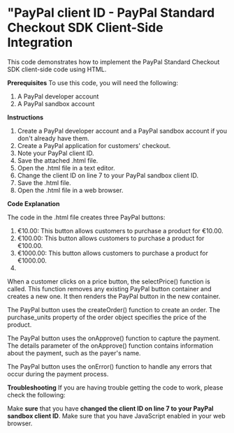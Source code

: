# "PayPal client ID - PayPal Standard Checkout SDK Client-Side Integration
This code demonstrates how to implement the PayPal Standard Checkout SDK client-side code using HTML.

**Prerequisites**
To use this code, you will need the following:

1. A PayPal developer account
2. A PayPal sandbox account

**Instructions**
1. Create a PayPal developer account and a PayPal sandbox account if you don't already have them.
2. Create a PayPal application for customers' checkout.
3. Note your PayPal client ID.
4. Save the attached .html file.
5. Open the .html file in a text editor.
6. Change the client ID on line 7 to your PayPal sandbox client ID.
7. Save the .html file.
8. Open the .html file in a web browser.

**Code Explanation**

The code in the .html file creates three PayPal buttons:

1. €10.00: This button allows customers to purchase a product for €10.00.
2. €100.00: This button allows customers to purchase a product for €100.00.
3. €1000.00: This button allows customers to purchase a product for €1000.00.
4. 
When a customer clicks on a price button, the selectPrice() function is called. This function removes any existing PayPal button container and creates a new one. It then renders the PayPal button in the new container.

The PayPal button uses the createOrder() function to create an order. The purchase_units property of the order object specifies the price of the product.

The PayPal button uses the onApprove() function to capture the payment. The details parameter of the onApprove() function contains information about the payment, such as the payer's name.

The PayPal button uses the onError() function to handle any errors that occur during the payment process.

**Troubleshooting**
If you are having trouble getting the code to work, please check the following:

Make **sure** that you have **changed the client ID on line 7 to your PayPal sandbox client ID**.
Make sure that you have JavaScript enabled in your web browser.

